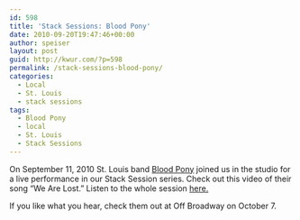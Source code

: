 ```yaml
---
id: 598
title: 'Stack Sessions: Blood Pony'
date: 2010-09-20T19:47:46+00:00
author: speiser
layout: post
guid: http://kwur.com/?p=598
permalink: /stack-sessions-blood-pony/
categories:
  - Local
  - St. Louis
  - stack sessions
tags:
  - Blood Pony
  - local
  - St. Louis
  - Stack Sessions
---
```

<div class="pf-content">
  <p>
    On September 11, 2010 St. Louis band <a href="http://www.myspace.com/thebloodpony">Blood Pony</a> joined us in the studio for a live performance in our Stack Session series. Check out this video of their song &#8220;We Are Lost.&#8221; Listen to the whole session <a href="http://kwur.bandcamp.com/album/blood-pony-stack-session">here.</a>
  </p>
  
  <p>
    If you like what you hear, check them out at Off Broadway on October 7.
  </p>
  
  <p>
  </p>
</div>